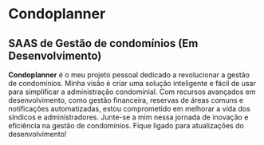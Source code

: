 # Condoplanner

## SAAS de Gestão de condomínios (Em Desenvolvimento)

**Condoplanner** é o meu projeto pessoal dedicado a revolucionar a gestão de condomínios. Minha visão é criar uma solução inteligente e fácil de usar para simplificar a administração condominial. Com recursos avançados em desenvolvimento, como gestão financeira, reservas de áreas comuns e notificações automatizadas, estou comprometido em melhorar a vida dos síndicos e administradores. Junte-se a mim nessa jornada de inovação e eficiência na gestão de condomínios. Fique ligado para atualizações do desenvolvimento!